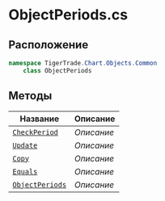 
# ObjectPeriods.cs
## Расположение
```csharp
namespace TigerTrade.Chart.Objects.Common  
    class ObjectPeriods
```

## Методы
| Название | Описание |
| --- | --- |
| [`CheckPeriod`](./Методы/CheckPeriod.md) | *Описание* |
| [`Update`](./Методы/Update.md) | *Описание* |
| [`Copy`](./Методы/Copy.md) | *Описание* |
| [`Equals`](./Методы/Equals.md) | *Описание* |
| [`ObjectPeriods`](./Методы/ObjectPeriods.md) | *Описание* |
